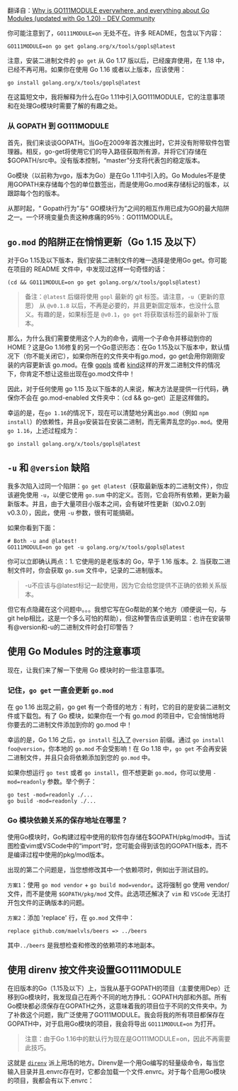 翻译自：[Why is GO111MODULE everywhere, and everything about Go Modules (updated with Go 1.20) - DEV Community](https://dev.to/maelvls/why-is-go111module-everywhere-and-everything-about-go-modules-24k)

你可能注意到了，`GO111MODULE=on` 无处不在。许多 README，包含以下内容：

```
GO111MODULE=on go get golang.org/x/tools/gopls@latest
```

注意，安装二进制文件的 `go get` 从 Go 1.17 版以后，已经废弃使用，在 1.18 中，已经不再可用。如果你在使用 Go 1.16 或者以上版本，应该使用：

```
go install golang.org/x/tools/gopls@latest
```

在这篇短文中，我将解释为什么在Go 1.11中引入GO111MODULE，它的注意事项和在处理Go模块时需要了解的有趣之处。

### 从 GOPATH 到 GO111MODULE

首先，我们来谈谈GOPATH。当Go在2009年首次推出时，它并没有附带软件包管理器。相反，go-get将使用它们的导入路径获取所有源，并将它们存储在$GOPATH/src中。没有版本控制，“master”分支将代表包的稳定版本。

Go模块（以前称为vgo，版本为Go）是在Go 1.11中引入的。Go Modules不是使用GOPATH来存储每个包的单位数签出，而是使用Go.mod来存储标记的版本，以跟踪每个包的版本。

从那时起，“ Gopath行为”与“ GO模块行为”之间的相互作用已成为GO的最大陷阱之一。一个环境变量负责这种疼痛的95％：GO111MODULE。



## `go.mod` 的陷阱正在悄悄更新（Go 1.15 及以下）



对于Go 1.15及以下版本，我们安装二进制文件的唯一选择是使用Go get。你可能在项目的 README 文件中，中发现过这样一句奇怪的话：



```
(cd && GO111MODULE=on go get golang.org/x/tools/gopls@latest)
```



> 备注：`@latest` 后缀将使用 `gopl` 最新的 git 标签。请注意，`-u`（更新的意思） 从 `@v0.1.8` 以后，不再是必要的，并且更新固定版本，也没什么意义。有趣的是，如果标签是 `@v0.1`，`go get` 将获取该标签的最新补丁版本。



那么，为什么我们需要使用这个人为的命令，调用一个子命令并移动到你的 HOME？这是Go 1.16修复的另一个Go意识形态：在Go 1.15及以下版本中，默认情况下（你不能关闭它），如果你所在的文件夹中有go.mod，go get会用你刚刚安装的内容更新该 go.mod。在像 [gopls](https://github.com/golang/tools/tree/master/gopls) 或者 [kind](https://github.com/kubernetes-sigs/kind)这样的开发二进制文件的情况下，你肯定不想让这些出现在go.mod文件中！



因此，对于任何使用 go 1.15 及以下版本的人来说，解决方法是提供一行代码，确保你不会在 go.mod-enabled 文件夹中：（cd && go-get）正是这样做的。



幸运的是，在`go 1.16`的情况下，现在可以清楚地分离出`go.mod`（例如 `npm install`）的依赖性，并且`go`安装旨在安装二进制，而无需弄乱您的`go.mod`。使用`go 1.16`，上述过程成为：



```
go install golang.org/x/tools/gopls@latest
```



## `-u` 和 `@version` 缺陷



我多次陷入过同一个陷阱：`go get @latest`（获取最新版本的二进制文件），你应该避免使用 `-u`，以便它使用 `go.sum` 中的定义。否则，它会将所有依赖，更新为最新版本。并且，由于大量项目小版本之间，会有破坏性更新（如v0.2.0到v0.3.0），因此，使用 `-u` 参数，很有可能搞砸。



如果你看到下面：



```
# Both -u and @latest!
GO111MODULE=on go get -u golang.org/x/tools/gopls@latest
```



你可以立即确认两点：1. 它使用的是老版本的 Go，早于 1.16 版本。2. 当获取二进制文件时，你会获取 `go.sum` 文件中，记录的二进制版本。



> -u不应该与@latest标记一起使用，因为它会给您提供不正确的依赖关系版本。





但它有点隐藏在这个问题中。。。我想它写在Go帮助的某个地方（顺便说一句，与git help相比，这是一个多么可怕的帮助），但这种警告应该更明显：也许在安装带有@version和-u的二进制文件时会打印警告？



## 使用 Go Modules 时的注意事项



现在，让我们来了解一下使用 Go 模块时的一些注意事项。



### 记住，`go get` 一直会更新 `go.mod`



在 go 1.16 出现之前，go get 有一个奇怪的地方：有时，它的目的是安装二进制文件或下载包。有了 Go 模块，如果你在一个有 go.mod 的项目中，它会悄悄地将你要去的二进制文件添加到你的 go.mod 中！



幸运的是，Go 1.16 之后，`go install` [引入了](https://blog.golang.org/go116-module-changes) `@version` 前缀。通过 `go install foo@version`，你本地的 `go.mod` 不会受影响！在 Go 1.18 中，`go get` 不会再安装二进制文件，并且只会将依赖添加到您的 `go.mod` 中。



如果你想运行 `go test` 或者 `go install`，但不想更新 `go.mod`，你可以使用 `-mod=readonly` 参数。举个例子：



```
go test -mod=readonly ./...
go build -mod=readonly ./...
```



### Go 模块依赖关系的保存地址在哪里？



使用Go模块时，Go构建过程中使用的软件包存储在$GOPATH/pkg/mod中。当试图检查vim或VSCode中的“import”时，您可能会得到该包的GOPATH版本，而不是编译过程中使用的pkg/mod版本。



出现的第二个问题是，当您想修改其中一个依赖项时，例如出于测试目的。



`方案1`：使用 `go mod vendor` + `go build mod=vendor`。这将强制 go 使用 vendor/ 文件，而不是使用 `$GOPATH/pkg/mod` 文件。此选项还解决了 `vim` 和 `VSCode` 无法打开包文件的正确版本的问题。



`方案2`：添加 'replace' 行，在 `go.mod` 文件中：



```
replace github.com/maelvls/beers => ../beers
```

其中`../beers` 是我想检查和修改的依赖项的本地副本。



## 使用 direnv 按文件夹设置GO111MODULE



在旧版本的Go（1.15及以下）上，当我从基于GOPATH的项目（主要使用Dep）迁移到Go模块时，我发现自己在两个不同的地方挣扎：GOPATH内部和外部。所有Go模块都必须保存在GOPATH之外，这意味着我的项目位于不同的文件夹中。为了补救这个问题，我广泛使用了GO111MODULE。我会将我的所有项目都保存在GOPATH中，对于启用Go模块的项目，我会将导出 `GO111MODULE=on` 为打开。



> 注意：由于Go 1.16中的默认行为现在是GO111MODULE=on，因此不再需要此技巧。



这就是 [`direnv`](https://direnv.net/) 派上用场的地方。Direnv是一个用Go编写的轻量级命令，每当您输入目录并且.envrc存在时，它都会加载一个文件.envrc。对于每个启用Go模块的项目，我都会有以下.envrc：
